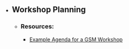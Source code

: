 - ## Workshop Planning
	- ### Resources:
		- [Example Agenda for a GSM Workshop](https://www.slideshare.net/LizDonovan3/success-metrics-workshop-outline)